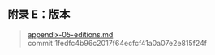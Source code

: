 ## 附录 E：版本

> [appendix-05-editions.md](https://github.com/rust-lang/book/blob/master/src/appendix-05-editions.md)
> <br />
> commit 1fedfc4b96c2017f64ecfcf41a0a07e2e815f24f